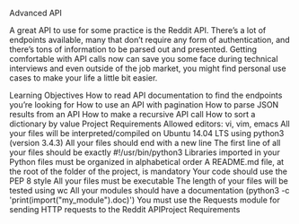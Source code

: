 Advanced API


A great API to use for some practice is the Reddit API. There’s a lot of endpoints available, many that don’t require any form of authentication, and there’s tons of information to be parsed out and presented. Getting comfortable with API calls now can save you some face during technical interviews and even outside of the job market, you might find personal use cases to make your life a little bit easier.

Learning Objectives
How to read API documentation to find the endpoints you’re looking for
How to use an API with pagination
How to parse JSON results from an API
How to make a recursive API call
How to sort a dictionary by value
Project Requirements
Allowed editors: vi, vim, emacs
All your files will be interpreted/compiled on Ubuntu 14.04 LTS using python3 (version 3.4.3)
All your files should end with a new line
The first line of all your files should be exactly #!/usr/bin/python3
Libraries imported in your Python files must be organized in alphabetical order
A README.md file, at the root of the folder of the project, is mandatory
Your code should use the PEP 8 style
All your files must be executable
The length of your files will be tested using wc
All your modules should have a documentation (python3 -c 'print(import("my_module").doc)')
You must use the Requests module for sending HTTP requests to the Reddit APIProject Requirements
